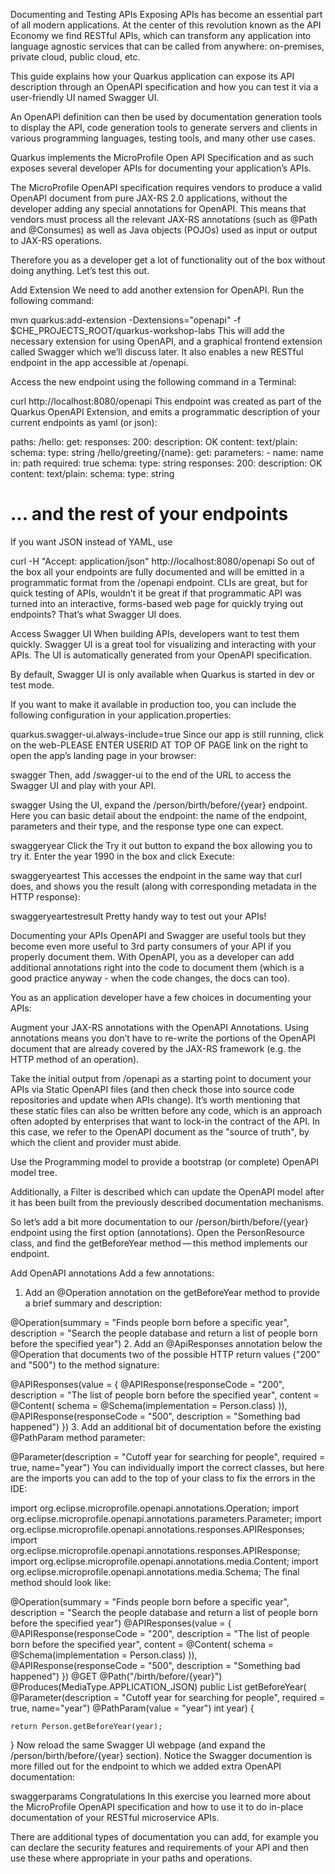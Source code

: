 Documenting and Testing APIs
Exposing APIs has become an essential part of all modern applications. At the center of this revolution known as the API Economy we find RESTful APIs, which can transform any application into language agnostic services that can be called from anywhere: on-premises, private cloud, public cloud, etc.

This guide explains how your Quarkus application can expose its API description through an OpenAPI specification and how you can test it via a user-friendly UI named Swagger UI.

An OpenAPI definition can then be used by documentation generation tools to display the API, code generation tools to generate servers and clients in various programming languages, testing tools, and many other use cases.

Quarkus implements the MicroProfile Open API Specification and as such exposes several developer APIs for documenting your application’s APIs.

The MicroProfile OpenAPI specification requires vendors to produce a valid OpenAPI document from pure JAX-RS 2.0 applications, without the developer adding any special annotations for OpenAPI. This means that vendors must process all the relevant JAX-RS annotations (such as @Path and @Consumes) as well as Java objects (POJOs) used as input or output to JAX-RS operations.

Therefore you as a developer get a lot of functionality out of the box without doing anything. Let’s test this out.

Add Extension
We need to add another extension for OpenAPI. Run the following command:

mvn quarkus:add-extension -Dextensions="openapi" -f $CHE_PROJECTS_ROOT/quarkus-workshop-labs
This will add the necessary extension for using OpenAPI, and a graphical frontend extension called Swagger which we’ll discuss later. It also enables a new RESTful endpoint in the app accessible at /openapi.

Access the new endpoint using the following command in a Terminal:

curl http://localhost:8080/openapi
This endpoint was created as part of the Quarkus OpenAPI Extension, and emits a programmatic description of your current endpoints as yaml (or json):

paths:
  /hello:
    get:
      responses:
        200:
          description: OK
          content:
            text/plain:
              schema:
                type: string
  /hello/greeting/{name}:
    get:
      parameters:
      - name: name
        in: path
        required: true
        schema:
          type: string
      responses:
        200:
          description: OK
          content:
            text/plain:
              schema:
                type: string
# ... and the rest of your endpoints
If you want JSON instead of YAML, use

curl -H "Accept: application/json" http://localhost:8080/openapi
So out of the box all your endpoints are fully documented and will be emitted in a programmatic format from the /openapi endpoint. CLIs are great, but for quick testing of APIs, wouldn’t it be great if that programmatic API was turned into an interactive, forms-based web page for quickly trying out endpoints? That’s what Swagger UI does.

Access Swagger UI
When building APIs, developers want to test them quickly. Swagger UI is a great tool for visualizing and interacting with your APIs. The UI is automatically generated from your OpenAPI specification.

By default, Swagger UI is only available when Quarkus is started in dev or test mode.

If you want to make it available in production too, you can include the following configuration in your application.properties:

quarkus.swagger-ui.always-include=true
Since our app is still running, click on the web-PLEASE ENTER USERID AT TOP OF PAGE link on the right to open the app’s landing page in your browser:

swagger
Then, add /swagger-ui to the end of the URL to access the Swagger UI and play with your API.

swagger
Using the UI, expand the /person/birth/before/{year} endpoint. Here you can basic detail about the endpoint: the name of the endpoint, parameters and their type, and the response type one can expect.

swaggeryear
Click the Try it out button to expand the box allowing you to try it. Enter the year 1990 in the box and click Execute:

swaggeryeartest
This accesses the endpoint in the same way that curl does, and shows you the result (along with corresponding metadata in the HTTP response):

swaggeryeartestresult
Pretty handy way to test out your APIs!

Documenting your APIs
OpenAPI and Swagger are useful tools but they become even more useful to 3rd party consumers of your API if you properly document them. With OpenAPI, you as a developer can add additional annotations right into the code to document them (which is a good practice anyway - when the code changes, the docs can too).

You as an application developer have a few choices in documenting your APIs:

Augment your JAX-RS annotations with the OpenAPI Annotations. Using annotations means you don’t have to re-write the portions of the OpenAPI document that are already covered by the JAX-RS framework (e.g. the HTTP method of an operation).

Take the initial output from /openapi as a starting point to document your APIs via Static OpenAPI files (and then check those into source code repositories and update when APIs change). It’s worth mentioning that these static files can also be written before any code, which is an approach often adopted by enterprises that want to lock-in the contract of the API. In this case, we refer to the OpenAPI document as the "source of truth", by which the client and provider must abide.

Use the Programming model to provide a bootstrap (or complete) OpenAPI model tree.

Additionally, a Filter is described which can update the OpenAPI model after it has been built from the previously described documentation mechanisms.

So let’s add a bit more documentation to our /person/birth/before/{year} endpoint using the first option (annotations). Open the PersonResource class, and find the getBeforeYear method — this method implements our endpoint.

Add OpenAPI annotations
Add a few annotations:

1. Add an @Operation annotation on the getBeforeYear method to provide a brief summary and description:

@Operation(summary = "Finds people born before a specific year",
           description = "Search the people database and return a list of people born before the specified year")
2. Add an @ApiResponses annotation below the @Operation that documents two of the possible HTTP return values ("200" and "500") to the method signature:

@APIResponses(value = {
    @APIResponse(responseCode = "200", description = "The list of people born before the specified year",
        content = @Content(
            schema = @Schema(implementation = Person.class)
        )),
    @APIResponse(responseCode = "500", description = "Something bad happened")
})
3. Add an additional bit of documentation before the existing @PathParam method parameter:

@Parameter(description = "Cutoff year for searching for people", required = true, name="year")
You can individually import the correct classes, but here are the imports you can add to the top of your class to fix the errors in the IDE:

import org.eclipse.microprofile.openapi.annotations.Operation;
import org.eclipse.microprofile.openapi.annotations.parameters.Parameter;
import org.eclipse.microprofile.openapi.annotations.responses.APIResponses;
import org.eclipse.microprofile.openapi.annotations.responses.APIResponse;
import org.eclipse.microprofile.openapi.annotations.media.Content;
import org.eclipse.microprofile.openapi.annotations.media.Schema;
The final method should look like:

@Operation(summary = "Finds people born before a specific year",
           description = "Search the people database and return a list of people born before the specified year")
@APIResponses(value = {
    @APIResponse(responseCode = "200", description = "The list of people born before the specified year",
        content = @Content(
            schema = @Schema(implementation = Person.class)
        )),
    @APIResponse(responseCode = "500", description = "Something bad happened")
})
@GET
@Path("/birth/before/{year}")
@Produces(MediaType.APPLICATION_JSON)
public List<Person> getBeforeYear(
    @Parameter(description = "Cutoff year for searching for people", required = true, name="year")
    @PathParam(value = "year") int year) {

    return Person.getBeforeYear(year);
}
Now reload the same Swagger UI webpage (and expand the /person/birth/before/{year} section). Notice the Swagger documention is more filled out for the endpoint to which we added extra OpenAPI documentation:

swaggerparams
Congratulations
In this exercise you learned more about the MicroProfile OpenAPI specification and how to use it to do in-place documentation of your RESTful microservice APIs.

There are additional types of documentation you can add, for example you can declare the security features and requirements of your API and then use these where appropriate in your paths and operations.